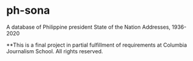 # ph-sona
A database of Philippine president State of the Nation Addresses, 1936-2020

**This is a final project in partial fulfillment of requirements at Columbia Journalism School.
All rights reserved.
